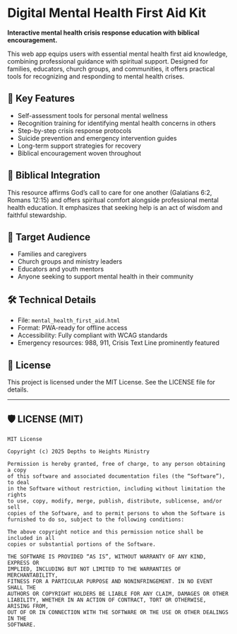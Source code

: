 # Digital Mental Health First Aid Kit

**Interactive mental health crisis response education with biblical encouragement.**

This web app equips users with essential mental health first aid knowledge, combining professional guidance with spiritual support. Designed for families, educators, church groups, and communities, it offers practical tools for recognizing and responding to mental health crises.

## 🧠 Key Features
- Self-assessment tools for personal mental wellness
- Recognition training for identifying mental health concerns in others
- Step-by-step crisis response protocols
- Suicide prevention and emergency intervention guides
- Long-term support strategies for recovery
- Biblical encouragement woven throughout

## 🙏 Biblical Integration
This resource affirms God’s call to care for one another (Galatians 6:2, Romans 12:15) and offers spiritual comfort alongside professional mental health education. It emphasizes that seeking help is an act of wisdom and faithful stewardship.

## 👥 Target Audience
- Families and caregivers
- Church groups and ministry leaders
- Educators and youth mentors
- Anyone seeking to support mental health in their community

## 🛠️ Technical Details
- File: `mental_health_first_aid.html`
- Format: PWA-ready for offline access
- Accessibility: Fully compliant with WCAG standards
- Emergency resources: 988, 911, Crisis Text Line prominently featured

## 📜 License
This project is licensed under the MIT License. See the LICENSE file for details.

---

## 🛡️ LICENSE (MIT)

```text
MIT License

Copyright (c) 2025 Depths to Heights Ministry

Permission is hereby granted, free of charge, to any person obtaining a copy
of this software and associated documentation files (the “Software”), to deal
in the Software without restriction, including without limitation the rights
to use, copy, modify, merge, publish, distribute, sublicense, and/or sell
copies of the Software, and to permit persons to whom the Software is
furnished to do so, subject to the following conditions:

The above copyright notice and this permission notice shall be included in all
copies or substantial portions of the Software.

THE SOFTWARE IS PROVIDED “AS IS”, WITHOUT WARRANTY OF ANY KIND, EXPRESS OR
IMPLIED, INCLUDING BUT NOT LIMITED TO THE WARRANTIES OF MERCHANTABILITY,
FITNESS FOR A PARTICULAR PURPOSE AND NONINFRINGEMENT. IN NO EVENT SHALL THE
AUTHORS OR COPYRIGHT HOLDERS BE LIABLE FOR ANY CLAIM, DAMAGES OR OTHER
LIABILITY, WHETHER IN AN ACTION OF CONTRACT, TORT OR OTHERWISE, ARISING FROM,
OUT OF OR IN CONNECTION WITH THE SOFTWARE OR THE USE OR OTHER DEALINGS IN THE
SOFTWARE.
